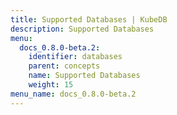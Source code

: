 ```yaml
---
title: Supported Databases | KubeDB
description: Supported Databases
menu:
  docs_0.8.0-beta.2:
    identifier: databases
    parent: concepts
    name: Supported Databases
    weight: 15
menu_name: docs_0.8.0-beta.2
---
```

